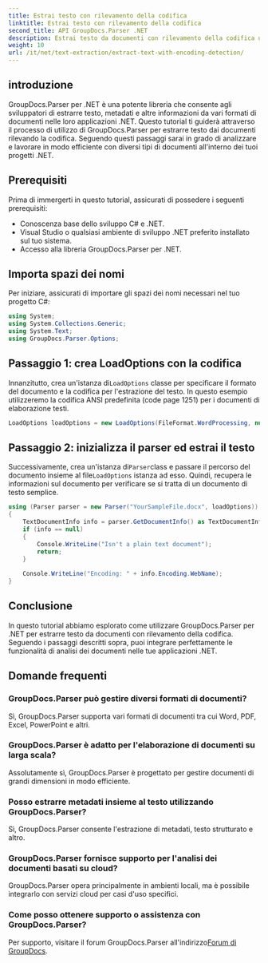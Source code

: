 ```yaml
---
title: Estrai testo con rilevamento della codifica
linktitle: Estrai testo con rilevamento della codifica
second_title: API GroupDocs.Parser .NET
description: Estrai testo da documenti con rilevamento della codifica utilizzando GroupDocs.Parser per .NET. Analizza in modo efficiente vari formati nelle tue applicazioni .NET.
weight: 10
url: /it/net/text-extraction/extract-text-with-encoding-detection/
---
```

## introduzione
GroupDocs.Parser per .NET è una potente libreria che consente agli sviluppatori di estrarre testo, metadati e altre informazioni da vari formati di documenti nelle loro applicazioni .NET. Questo tutorial ti guiderà attraverso il processo di utilizzo di GroupDocs.Parser per estrarre testo dai documenti rilevando la codifica. Seguendo questi passaggi sarai in grado di analizzare e lavorare in modo efficiente con diversi tipi di documenti all'interno dei tuoi progetti .NET.
## Prerequisiti
Prima di immergerti in questo tutorial, assicurati di possedere i seguenti prerequisiti:
- Conoscenza base dello sviluppo C# e .NET.
- Visual Studio o qualsiasi ambiente di sviluppo .NET preferito installato sul tuo sistema.
- Accesso alla libreria GroupDocs.Parser per .NET.

## Importa spazi dei nomi
Per iniziare, assicurati di importare gli spazi dei nomi necessari nel tuo progetto C#:
```csharp
using System;
using System.Collections.Generic;
using System.Text;
using GroupDocs.Parser.Options;
```
## Passaggio 1: crea LoadOptions con la codifica
 Innanzitutto, crea un'istanza di`LoadOptions` classe per specificare il formato del documento e la codifica per l'estrazione del testo. In questo esempio utilizzeremo la codifica ANSI predefinita (code page 1251) per i documenti di elaborazione testi.
```csharp
LoadOptions loadOptions = new LoadOptions(FileFormat.WordProcessing, null, null, Encoding.GetEncoding(1251));
```
## Passaggio 2: inizializza il parser ed estrai il testo
 Successivamente, crea un'istanza di`Parser`class e passare il percorso del documento insieme al file`LoadOptions` istanza ad esso. Quindi, recupera le informazioni sul documento per verificare se si tratta di un documento di testo semplice.
```csharp
using (Parser parser = new Parser("YourSampleFile.docx", loadOptions))
{
    TextDocumentInfo info = parser.GetDocumentInfo() as TextDocumentInfo;
    if (info == null)
    {
        Console.WriteLine("Isn't a plain text document");
        return;
    }
    
    Console.WriteLine("Encoding: " + info.Encoding.WebName);
}
```

## Conclusione
In questo tutorial abbiamo esplorato come utilizzare GroupDocs.Parser per .NET per estrarre testo da documenti con rilevamento della codifica. Seguendo i passaggi descritti sopra, puoi integrare perfettamente le funzionalità di analisi dei documenti nelle tue applicazioni .NET.

## Domande frequenti
### GroupDocs.Parser può gestire diversi formati di documenti?
Sì, GroupDocs.Parser supporta vari formati di documenti tra cui Word, PDF, Excel, PowerPoint e altri.
### GroupDocs.Parser è adatto per l'elaborazione di documenti su larga scala?
Assolutamente sì, GroupDocs.Parser è progettato per gestire documenti di grandi dimensioni in modo efficiente.
### Posso estrarre metadati insieme al testo utilizzando GroupDocs.Parser?
Sì, GroupDocs.Parser consente l'estrazione di metadati, testo strutturato e altro.
### GroupDocs.Parser fornisce supporto per l'analisi dei documenti basati su cloud?
GroupDocs.Parser opera principalmente in ambienti locali, ma è possibile integrarlo con servizi cloud per casi d'uso specifici.
### Come posso ottenere supporto o assistenza con GroupDocs.Parser?
Per supporto, visitare il forum GroupDocs.Parser all'indirizzo[Forum di GroupDocs](https://forum.groupdocs.com/c/parser/17).